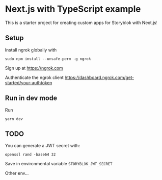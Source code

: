 # Next.js with TypeScript example

This is a starter project for creating custom apps for Storyblok with Next.js!

## Setup

Install ngrok globally with

```
sudo npm install --unsafe-perm -g ngrok
```

Sign up at https://ngrok.com 

Authenticate the ngrok client https://dashboard.ngrok.com/get-started/your-authtoken

## Run in dev mode

Run

```shell
yarn dev
```

## TODO

You can generate a JWT secret with:

```shell
openssl rand -base64 32
```

Save in environmental variable `STORYBLOK_JWT_SECRET`

Other env...